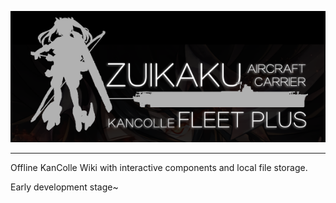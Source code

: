 ![Zuikaku Fleet Plus](github.png)

---------------------------------------------
Offline KanColle Wiki with interactive components and local file storage. 

Early development stage~
